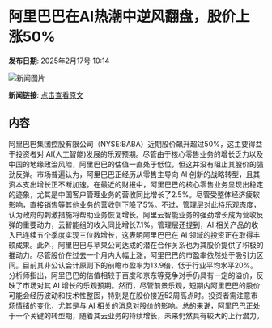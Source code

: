# 阿里巴巴在AI热潮中逆风翻盘，股价上涨50%

**发布日期**: 2025年2月17号 10:14

![新闻图片](https://pic.chinaz.com/picmap/thumb/201811151614000705_34.jpg)

**新闻链接**: [点击查看原文](https://www.aibase.com/zh/news/15409)

## 内容

阿里巴巴集团控股有限公司（NYSE:BABA）近期股价飙升超过50%，这主要得益于投资者对 AI(人工智能)发展的乐观预期。尽管由于核心零售业务的增长乏力以及中国的地缘政治风险，阿里巴巴的估值一直处于低位，但这并没有阻止其股价的强劲反弹。市场普遍认为，阿里巴巴正经历从零售主导向 AI 创新的战略转型，且其资本支出增长正不断加速。在最近的财报中，阿里巴巴的核心零售业务显现出稳定的迹象，尤其是中国客户管理业务的营收同比增长了2.5%。尽管受整体经济疲软影响，直接销售等其他业务的营收则下降了5%。不过，管理层对此持乐观态度，认为政府的刺激措施将帮助业务恢复增长。阿里云智能业务的强劲增长成为营收反弹的重要动力，云智能组的收入同比增长7.1%。管理层还提到，AI 相关产品的收入已连续五个季度实现三位数增长，这表明阿里巴巴在 AI 领域的投资正在取得丰硕成果。此外，阿里巴巴与苹果公司达成的潜在合作关系也为其股价提供了积极的推动力。尽管股价在过去一个月内大幅上涨，阿里巴巴的市盈率依然处于吸引力区间。目前其非公认会计原则下的前瞻市盈率为13.9倍，低于行业平均水平20%。分析师指出，阿里巴巴的估值相较于百度和京东等竞争对手仍具有一定的溢价，反映了市场对其 AI 增长的乐观预期。然而，尽管前景乐观，短期内阿里巴巴的股价可能会经历波动和技术性整固，特别是在股价接近52周高点时。投资者需注意市场情绪的变化，尤其是与 AI 相关的消息对股价的影响。总的来说，阿里巴巴正处于一个关键的转型期，随着其云业务的持续增长，未来仍然具有较大的上行潜力。
